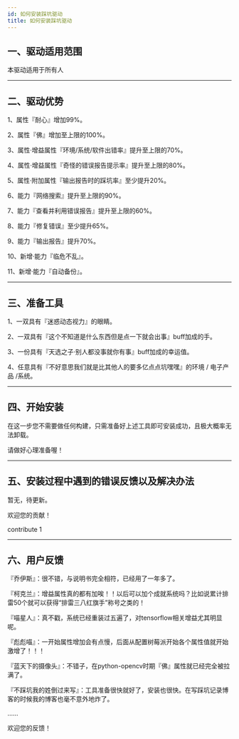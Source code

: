 ```yaml
---
id: 如何安装踩坑驱动
title: 如何安装踩坑驱动
---
```


## 一、驱动适用范围

本驱动适用于所有人

---
## 二、驱动优势

1、属性『耐心』增加99%。

2、属性『佛』增加至上限的100%。

3、属性·增益属性『环境/系统/软件出错率』提升至上限的70%。

4、属性·增益属性『奇怪的错误报告提示率』提升至上限的80%。

5、属性·附加属性『输出报告时的踩坑率』至少提升20%。

6、能力『网络搜索』提升至上限的90%。

7、能力『查看并利用错误报告』提升至上限的60%。

8、能力『修复错误』至少提升65%。

9、能力『输出报告』提升70%。

10、新增·能力『临危不乱』。

11、新增·能力『自动备份』。

---
## 三、准备工具

1、一双具有『迷惑动态视力』的眼睛。

2、一双具有『这个不知道是什么东西但是点一下就会出事』buff加成的手。

3、一份具有『天选之子·别人都没事就你有事』buff加成的幸运值。

4、任意具有『不好意思我们就是比其他人的要多亿点点坑嘿嘿』的环境 / 电子产品 /系统。

---
## 四、开始安装

在这一步您不需要做任何构建，只需准备好上述工具即可安装成功，且极大概率无法卸载。

请做好心理准备喔！

---
## 五、安装过程中遇到的错误反馈以及解决办法

暂无，待更新。

欢迎您的贡献！

contribute 1

---
## 六、用户反馈

『乔伊斯』：很不错，与说明书完全相符，已经用了一年多了。

『柯克兰』：增益属性真的都有加唉！！以后可以加个成就系统吗？比如说累计排雷50个就可以获得“排雷三八红旗手”称号之类的！

『喵星人』：真不戳，系统已经重装过五遍了，对tensorflow相关增益尤其明显呢。

『彪彪喵』：一开始属性增加会有点慢，后面从配置树莓派开始各个属性值就开始激增了！！！

『蓝天下的摄像头』：不错子，在python-opencv时期『佛』属性就已经完全被拉满了。

『不踩坑我的姓倒过来写』：工具准备很快就好了，安装也很快。在写踩坑记录博客的时候我的博客也毫不意外地炸了。

……

欢迎您的反馈！
